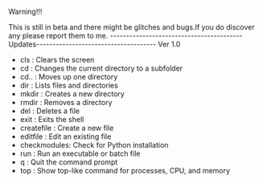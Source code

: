 Warning!!!

This is still in beta and there might be glitches and bugs.If you do discover any please report them to me.
-----------------------------------------Updates-------------------------------------
Ver 1.0
  - cls        : Clears the screen
  - cd         : Changes the current directory to a subfolder
  - cd..       : Moves up one directory
  - dir        : Lists files and directories
  - mkdir      : Creates a new directory
  - rmdir      : Removes a directory
  - del        : Deletes a file
  - exit       : Exits the shell
  - createfile : Create a new file
  - editfile   : Edit an existing file
  - checkmodules: Check for Python installation
  - run        : Run an executable or batch file
  - q          : Quit the command prompt
  - top        : Show top-like command for processes, CPU, and memory
